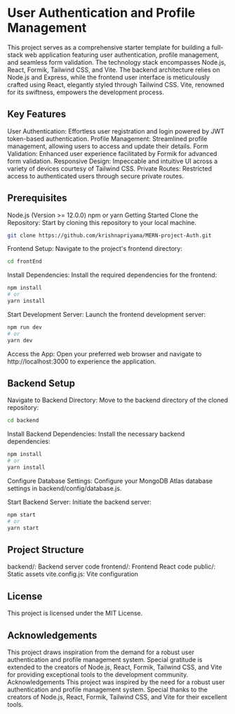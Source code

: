 # User Authentication and Profile Management
This project serves as a comprehensive starter template for building a full-stack web application featuring user authentication, profile management, and seamless form validation. The technology stack encompasses Node.js, React, Formik, Tailwind CSS, and Vite. The backend architecture relies on Node.js and Express, while the frontend user interface is meticulously crafted using React, elegantly styled through Tailwind CSS. Vite, renowned for its swiftness, empowers the development process.

## Key Features
User Authentication: Effortless user registration and login powered by JWT token-based authentication.
Profile Management: Streamlined profile management, allowing users to access and update their details.
Form Validation: Enhanced user experience facilitated by Formik for advanced form validation.
Responsive Design: Impeccable and intuitive UI across a variety of devices courtesy of Tailwind CSS.
Private Routes: Restricted access to authenticated users through secure private routes.

## Prerequisites
Node.js (Version >= 12.0.0)
npm or yarn
Getting Started
Clone the Repository: Start by cloning this repository to your local machine.

````bash
git clone https://github.com/krishnapriyama/MERN-project-Auth.git
````
Frontend Setup: Navigate to the project's frontend directory:
```bash
cd frontEnd
````
Install Dependencies: Install the required dependencies for the frontend:
```bash
npm install
# or
yarn install
```
Start Development Server: Launch the frontend development server:

```bash
npm run dev
# or
yarn dev
```
Access the App: Open your preferred web browser and navigate to http://localhost:3000 to experience the application.

## Backend Setup
Navigate to Backend Directory: Move to the backend directory of the cloned repository:

```bash
cd backend
```
Install Backend Dependencies: Install the necessary backend dependencies:
```bash
npm install
# or
yarn install
```
Configure Database Settings: Configure your MongoDB Atlas database settings in backend/config/database.js.

Start Backend Server: Initiate the backend server:

```bash
npm start
# or
yarn start
```

## Project Structure
backend/: Backend server code
frontend/: Frontend React code
public/: Static assets
vite.config.js: Vite configuration

## License
This project is licensed under the MIT License.

## Acknowledgements
This project draws inspiration from the demand for a robust user authentication and profile management system. Special gratitude is extended to the creators of Node.js, React, Formik, Tailwind CSS, and Vite for providing exceptional tools to the development community.
Acknowledgements
This project was inspired by the need for a robust user authentication and profile management system.
Special thanks to the creators of Node.js, React, Formik, Tailwind CSS, and Vite for their excellent tools.
